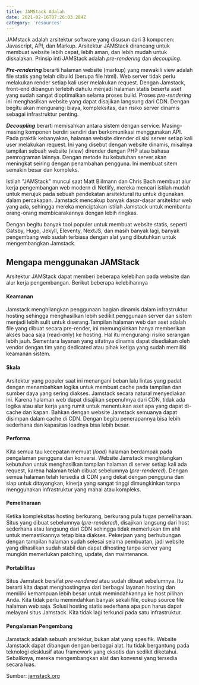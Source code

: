 ```yaml
---
title: JAMStack Adalah
date: 2021-02-16T07:26:03.284Z
category: 'resources'
---
```


JAMstack adalah arsitektur software yang disusun dari 3 komponen: Javascript, API, dan Markup. Arsitektur JAMStack dirancang untuk membuat website lebih cepat, lebih aman, dan lebih mudah untuk diskalakan. Prinsip inti JAMStack adalah _pre-rendering_ dan _decoupling_.

**_Pre-rendering_** berarti halaman website (markup) yang mewakili view adalah file statis yang telah dibuild (berupa file html). Web server tidak perlu melakukan render setiap kali user melakukan request. Dengan Jamstack, front-end dibangun terlebih dahulu menjadi halaman statis beserta aset yang sudah sangat dioptimalkan selama proses build. Proses _pre-rendering_ ini menghasilkan website yang dapat disajikan langsung dari CDN. Dengan begitu akan mengurangi biaya, kompleksitas, dan risiko server dinamis sebagai infrastruktur penting.

**_Decoupling_** berarti memisahkan antara sistem dengan service. Masing-masing komponen berdiri sendiri dan berkomunikasi menggunakan API. Pada praktik kebanyakan, halaman website dirender di sisi server setiap kali user melakukan request. Ini yang disebut dengan website dinamis, misalnya tampilan sebuah website (view) dirender dengan PHP atau bahasa pemrograman lainnya. Dengan metode itu kebutuhan server akan meningkat seiring dengan penambahan pengguna. Ini membuat sitem semakin besar dan kompleks.

Istilah "JAMStack" muncul saat Matt Biilmann dan Chris Bach membuat alur kerja pengembangan web modern di Netlify, mereka mencari istilah mudah untuk merujuk pada sebuah pendekatan arsitektural itu untuk digunakan dalam percakapan. Jamstack mencakup banyak dasar-dasar arsitektur web yang ada, sehingga mereka menciptakan istilah Jamstack untuk membantu orang-orang membicarakannya dengan lebih ringkas.

Dengan begitu banyak tool populer untuk membuat website statis, seperti Gatsby, Hugo, Jekyll, Eleventy, NextJS, dan masih banyak lagi, banyak pengembang web sudah terbiasa dengan alat yang dibutuhkan untuk mengembangkan Jamstack.

## Mengapa menggunakan JAMStack

Arsitektur JAMStack dapat memberi beberapa kelebihan pada website dan alur kerja pengembangan. Berikut beberapa kelebihannya

#### Keamanan

Jamstack menghilangkan penggunaan bagian dinamis dalam infrastruktur hosting sehingga menghasilkan lebih sedikit penggunaan server dan sistem menjadi lebih sulit untuk diserang.Tampilan halaman web dan aset adalah file yang dibuat secara pre-render, ini memungkinkan hanya memberikan akses baca saja (read-only) ke hosting. Hal itu mengurangi risiko serangan lebih jauh. Sementara layanan yang sifatnya dinamis dapat disediakan oleh vendor dengan tim yang dedicated atau pihak ketiga yang sudah memiliki keamanan sistem.

#### Skala

Arsitektur yang populer saat ini menangani beban lalu lintas yang padat dengan menambahkan logika untuk membuat cache pada tampilan dan sumber daya yang sering diakses. Jamstack secara natural menyediakan ini. Karena halaman web dapat disajikan sepenuhnya dari CDN, tidak ada logika atau alur kerja yang rumit untuk menentukan aset apa yang dapat di-cache dan kapan. Bahkan dengan website Jamstack semuanya dapat disimpan dalam cache di CDN. Dengan begitu penerapannya bisa lebih sederhana dan kapasitas loadnya bisa lebih besar.

#### Performa

Kita semua tau kecepatan memuat (_load_) halaman berdampak pada pengalaman pengguna dan konversi. Website Jamstack menghilangkan kebutuhan untuk menghasilkan tampilan halaman di server setiap kali ada request, karena halaman telah dibuat sebelumnya (_pre-rendered_). Dengan semua halaman telah tersedia di CDN yang dekat dengan pengguna dan siap untuk ditayangkan, kinerja yang sangat tinggi dimungkinkan tanpa menggunakan infrastruktur yang mahal atau kompleks.

#### Pemeliharaan

Ketika kompleksitas hosting berkurang, berkurang pula tugas pemeliharaan. Situs yang dibuat sebelumnya (_pre-rendered_), disajikan langsung dari host sederhana atau langsung dari CDN sehingga tidak memerlukan tim ahli untuk memastikannya tetap bisa diakses. Pekerjaan yang berhubungan dengan tampilan halaman sudah selesai selama pembuatan, jadi website yang dihasilkan sudah stabil dan dapat dihosting tanpa server yang mungkin memerlukan patching, update, dan maintenance.

#### Portabilitas

Situs Jamstack bersifat _pre-rendered_ atau sudah dibuat sebelumnya. Itu berarti kita dapat menghostingnya dari berbagai layanan hosting dan memiliki kemampuan lebih besar untuk memindahkannya ke host pilihan Anda. Kita tidak perlu memindahkan banyak sekali file, cukup source file halaman web saja. Solusi hosting statis sederhana apa pun harus dapat melayani situs Jamstack. Kita tidak lagi terkunci pada satu infrastruktur.

#### Pengalaman Pengembang

Jamstack adalah sebuah arsitektur, bukan alat yang spesifik. Website Jamstack dapat dibangun dengan berbagai alat. Itu tidak bergantung pada teknologi eksklusif atau framework yang eksotis dan sedikit diketahui. Sebaliknya, mereka mengembangkan alat dan konvensi yang tersedia secara luas.

Sumber: [jamstack.org](https://jamstack.org/what-is-jamstack/)
